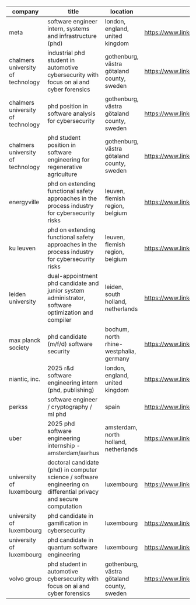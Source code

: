 |company|title|location|link|
|---|---|---|---|
|meta|software engineer intern, systems and infrastructure (phd)|london, england, united kingdom|https://www.linkedin.com/jobs/view/4120821989|
|chalmers university of technology|industrial phd student in automotive cybersecurity with focus on ai and cyber forensics|gothenburg, västra götaland county, sweden|https://www.linkedin.com/jobs/view/4127843249|
|chalmers university of technology|phd position in software analysis for cybersecurity|gothenburg, västra götaland county, sweden|https://www.linkedin.com/jobs/view/4149256912|
|chalmers university of technology|phd student position in software engineering for regenerative agriculture|gothenburg, västra götaland county, sweden|https://www.linkedin.com/jobs/view/4131402985|
|energyville|phd on extending functional safety approaches in the process industry for cybersecurity risks|leuven, flemish region, belgium|https://www.linkedin.com/jobs/view/4148708774|
|ku leuven|phd on extending functional safety approaches in the process industry for cybersecurity risks|leuven, flemish region, belgium|https://www.linkedin.com/jobs/view/4129341632|
|leiden university|dual-appointment phd candidate and junior system administrator, software optimization and compiler|leiden, south holland, netherlands|https://www.linkedin.com/jobs/view/4118950787|
|max planck society|phd candidate (m/f/d)  software security|bochum, north rhine-westphalia, germany|https://www.linkedin.com/jobs/view/4091989904|
|niantic, inc.|2025 r&d software engineering intern (phd, publishing)|london, england, united kingdom|https://www.linkedin.com/jobs/view/4086263893|
|perkss|software engineer / cryptography / ml phd|spain|https://www.linkedin.com/jobs/view/4146374309|
|uber|2025 phd software engineering internship - amsterdam/aarhus|amsterdam, north holland, netherlands|https://www.linkedin.com/jobs/view/4031102198|
|university of luxembourg|doctoral candidate (phd) in computer science / software engineering on differential privacy and secure computation|luxembourg|https://www.linkedin.com/jobs/view/4125871552|
|university of luxembourg|phd candidate in gamification in cybersecurity|luxembourg|https://www.linkedin.com/jobs/view/4079203049|
|university of luxembourg|phd candidate in quantum software engineering|luxembourg|https://www.linkedin.com/jobs/view/4078636832|
|volvo group|phd student in automotive cybersecurity with focus on ai and cyber forensics|gothenburg, västra götaland county, sweden|https://www.linkedin.com/jobs/view/4126536266|